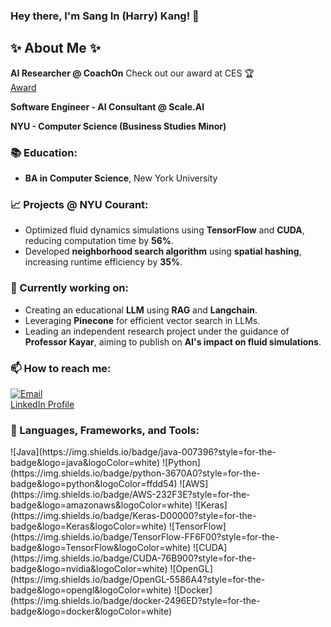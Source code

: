 ### Hey there, I'm Sang In (Harry) Kang! 👋

## ✨ About Me ✨
<p align="left"> 

**AI Researcher @ CoachOn**
Check out our award at CES 🏆  
[Award](https://www.ces.tech/innovation-awards/2025/coachon-math-ai-powered-math-education-service/)

**Software Engineer - AI Consultant @ Scale.AI**

**NYU - Computer Science (Business Studies Minor)**

### 📚 Education:
- **BA in Computer Science**, New York University

### 📈 Projects @ NYU Courant:
- Optimized fluid dynamics simulations using **TensorFlow** and **CUDA**, reducing computation time by **56%**.
- Developed **neighborhood search algorithm** using **spatial hashing**, increasing runtime efficiency by **35%**.

</p>

### 🚀 Currently working on:
- Creating an educational **LLM** using **RAG** and **Langchain**.
- Leveraging **Pinecone** for efficient vector search in LLMs.
- Leading an independent research project under the guidance of **Professor Kayar**, aiming to publish on **AI's impact on fluid simulations**.

<p align="left">

### 📫 How to reach me:
[![Email](https://img.shields.io/badge/Email-D14836?style=for-the-badge&logo=gmail&logoColor=white)](mailto:your-email)  
[LinkedIn Profile](https://www.linkedin.com/in/sang-in-kang-a256b9b0/)

### 🔭 Languages, Frameworks, and Tools:
<p align="left">
![Java](https://img.shields.io/badge/java-007396?style=for-the-badge&logo=java&logoColor=white)
![Python](https://img.shields.io/badge/python-3670A0?style=for-the-badge&logo=python&logoColor=ffdd54)
![AWS](https://img.shields.io/badge/AWS-232F3E?style=for-the-badge&logo=amazonaws&logoColor=white)
![Keras](https://img.shields.io/badge/Keras-D00000?style=for-the-badge&logo=Keras&logoColor=white)
![TensorFlow](https://img.shields.io/badge/TensorFlow-FF6F00?style=for-the-badge&logo=TensorFlow&logoColor=white)
![CUDA](https://img.shields.io/badge/CUDA-76B900?style=for-the-badge&logo=nvidia&logoColor=white)
![OpenGL](https://img.shields.io/badge/OpenGL-5586A4?style=for-the-badge&logo=opengl&logoColor=white)
![Docker](https://img.shields.io/badge/docker-2496ED?style=for-the-badge&logo=docker&logoColor=white)
</p>
